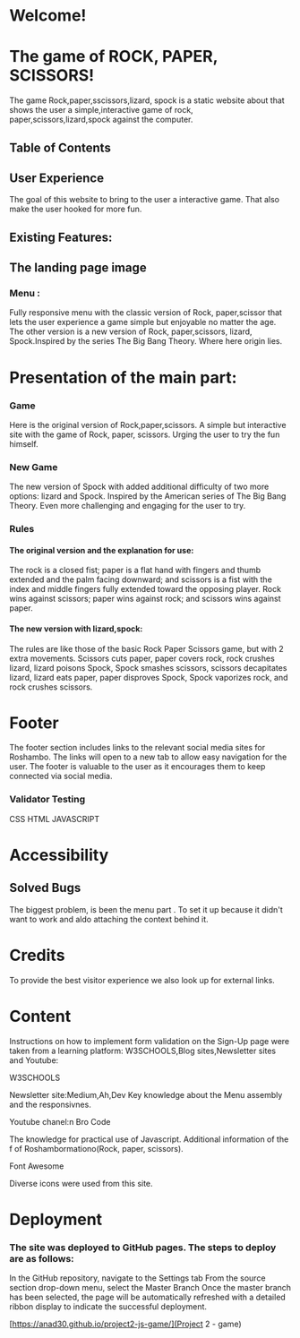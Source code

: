 # Welcome!


# The game of ROCK, PAPER, SCISSORS!

The game Rock,paper,sscissors,lizard, spock is a static website about that shows the user a simple,interactive game of rock, paper,scissors,lizard,spock against the computer.

## Table of Contents

## User Experience

The goal of this website to bring to the user a interactive game. That also make the user hooked for more fun.

## Existing Features:

## The landing page image

### Menu :

Fully responsive menu with the classic version of Rock, paper,scissor that lets the user experience a game simple but enjoyable no matter the age.
The other version is a new version of Rock, paper,scissors, lizard, Spock.Inspired by the series The Big Bang Theory. Where here origin lies.

# Presentation of the main part:
### Game
Here is the original version of Rock,paper,scissors.
A simple but interactive site with the game of Rock, paper, scissors. Urging the user to try the fun himself.

### New Game

The new version of Spock with added additional difficulty of two more options: lizard and Spock. Inspired by the American series of The Big Bang Theory. Even more challenging and engaging for the user to try.


### Rules
#### The original version and the explanation for use:
The rock is a closed fist; paper is a flat hand with fingers and thumb extended and the palm facing downward; and scissors is a fist with the index and middle fingers fully extended toward the opposing player. Rock wins against scissors; paper wins against rock; and scissors wins against paper.

#### The new version with lizard,spock:
The rules are like those of the basic Rock Paper Scissors game, but with 2 extra movements. Scissors cuts paper, paper covers rock, rock crushes lizard, lizard poisons Spock, Spock smashes scissors, scissors decapitates lizard, lizard eats paper, paper disproves Spock, Spock vaporizes rock, and rock crushes scissors.

# Footer
The footer section includes links to the relevant social media sites for Roshambo. The links will open to a new tab to allow easy navigation for the user. The footer is valuable to the user as it encourages them to keep connected via social media.

### Validator Testing
CSS
HTML
JAVASCRIPT 

#  Accessibility 

## Solved Bugs

The biggest problem, is been the menu part . To set it up because it didn't want to work and aldo attaching the context behind it.

# Credits
To provide the best visitor experience we also look up for external links.

# Content

Instructions on how to implement form validation on the Sign-Up page were taken from a learning platform: W3SCHOOLS,Blog sites,Newsletter sites and Youtube:

W3SCHOOLS

Newsletter site:Medium,Ah,Dev
Key knowledge about the Menu assembly and the responsivnes.

Youtube chanel:n Bro Code

The knowledge for practical use of Javascript. Additional information of the f of Roshambormationo(Rock, paper, scissors).

Font Awesome

Diverse icons were used from this site.

# Deployment

### The site was deployed to GitHub pages. The steps to deploy are as follows:

In the GitHub repository, navigate to the Settings tab
From the source section drop-down menu, select the Master Branch
Once the master branch has been selected, the page will be automatically refreshed with a detailed ribbon display to indicate the successful deployment.

[https://anad30.github.io/project2-js-game/](Project 2 - game)